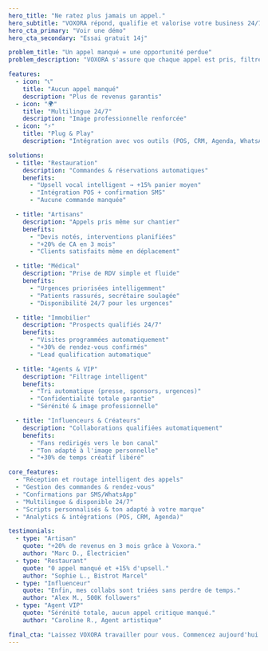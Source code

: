 ```yaml
---
hero_title: "Ne ratez plus jamais un appel."
hero_subtitle: "VOXORA répond, qualifie et valorise votre business 24/7 — restaurants, artisans, médecins, agents, influenceurs et grandes entreprises."
hero_cta_primary: "Voir une démo"
hero_cta_secondary: "Essai gratuit 14j"

problem_title: "Un appel manqué = une opportunité perdue"
problem_description: "VOXORA s'assure que chaque appel est pris, filtré et transformé en valeur — automatiquement, 24/7."

features:
  - icon: "📞"
    title: "Aucun appel manqué"
    description: "Plus de revenus garantis"
  - icon: "🌍"
    title: "Multilingue 24/7"
    description: "Image professionnelle renforcée"
  - icon: "⚡"
    title: "Plug & Play"
    description: "Intégration avec vos outils (POS, CRM, Agenda, WhatsApp)"

solutions:
  - title: "Restauration"
    description: "Commandes & réservations automatiques"
    benefits:
      - "Upsell vocal intelligent → +15% panier moyen"
      - "Intégration POS + confirmation SMS"
      - "Aucune commande manquée"

  - title: "Artisans"
    description: "Appels pris même sur chantier"
    benefits:
      - "Devis notés, interventions planifiées"
      - "+20% de CA en 3 mois"
      - "Clients satisfaits même en déplacement"

  - title: "Médical"
    description: "Prise de RDV simple et fluide"
    benefits:
      - "Urgences priorisées intelligemment"
      - "Patients rassurés, secrétaire soulagée"
      - "Disponibilité 24/7 pour les urgences"

  - title: "Immobilier"
    description: "Prospects qualifiés 24/7"
    benefits:
      - "Visites programmées automatiquement"
      - "+30% de rendez-vous confirmés"
      - "Lead qualification automatique"

  - title: "Agents & VIP"
    description: "Filtrage intelligent"
    benefits:
      - "Tri automatique (presse, sponsors, urgences)"
      - "Confidentialité totale garantie"
      - "Sérénité & image professionnelle"

  - title: "Influenceurs & Créateurs"
    description: "Collaborations qualifiées automatiquement"
    benefits:
      - "Fans redirigés vers le bon canal"
      - "Ton adapté à l'image personnelle"
      - "+30% de temps créatif libéré"

core_features:
  - "Réception et routage intelligent des appels"
  - "Gestion des commandes & rendez-vous"
  - "Confirmations par SMS/WhatsApp"
  - "Multilingue & disponible 24/7"
  - "Scripts personnalisés & ton adapté à votre marque"
  - "Analytics & intégrations (POS, CRM, Agenda)"

testimonials:
  - type: "Artisan"
    quote: "+20% de revenus en 3 mois grâce à Voxora."
    author: "Marc D., Électricien"
  - type: "Restaurant"
    quote: "0 appel manqué et +15% d'upsell."
    author: "Sophie L., Bistrot Marcel"
  - type: "Influenceur"
    quote: "Enfin, mes collabs sont triées sans perdre de temps."
    author: "Alex M., 500K followers"
  - type: "Agent VIP"
    quote: "Sérénité totale, aucun appel critique manqué."
    author: "Caroline R., Agent artistique"

final_cta: "Laissez VOXORA travailler pour vous. Commencez aujourd'hui."
---
```

